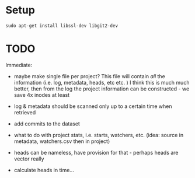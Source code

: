 # Setup

    sudo apt-get install libssl-dev libgit2-dev



# TODO

Immediate:

- maybe make single file per project? This file will contain *all* the information (i.e. log, metadata, heads, etc etc. ) I think this is much much better, then from the log the project information can be constructed - we save 4x inodes at least

- log & metadata should be scanned only up to a certain time when retrieved
- add commits to the dataset
- what to do with project stats, i.e. starts, watchers, etc. 
  (idea: source in metadata, watchers.csv then in project)
- heads can be nameless, have provision for that - perhaps heads are vector really
- calculate heads in time...